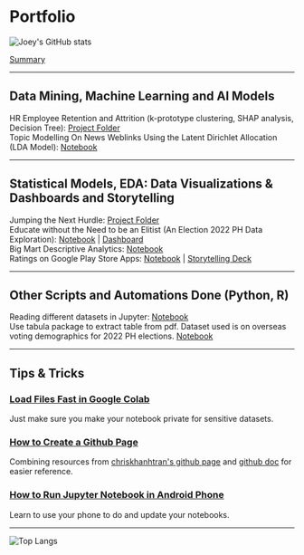 # Portfolio
![Joey's GitHub stats](https://github-readme-stats.vercel.app/api?username=joeytuason83&show_icons=true)

[Summary](https://github.com/joeytuason83)

---

## Data Mining, Machine Learning and AI Models

HR Employee Retention and Attrition (k-prototype clustering, SHAP analysis, Decision Tree): [Project Folder](https://github.com/joeytuason83/joeytuason83.github.io/tree/main/Machine%20Learning/BIA_HR%20Analytics) <br>
Topic Modelling On News Weblinks Using the Latent Dirichlet Allocation (LDA Model): [Notebook](https://github.com/joeytuason83/joeytuason.github.io/blob/0787bcb38665ace91dae958de081eb568b8b2338/Machine%20Learning/LDA%20Topic%20Modelling%20on%20News%20Pages_FINAL.ipynb)

---

## Statistical Models, EDA: Data Visualizations & Dashboards and Storytelling
Jumping the Next Hurdle: [Project Folder](https://github.com/joeytuason83/joeytuason83.github.io/tree/main/Data%20Visualization/WDI_PH%20Project) <br>
Educate without the Need to be an Elitist (An Election 2022 PH Data Exploration): [Notebook](https://github.com/joeytuason83/joeytuason.github.io/blob/0787bcb38665ace91dae958de081eb568b8b2338/Machine%20Learning/LDA%20Topic%20Modelling%20on%20News%20Pages_FINAL.ipynb) | [Dashboard](https://github.com/joeytuason83/joeytuason83.github.io/blob/b58672a992c19adef5810069314a7da6f273625f/Data%20Visualization/2022%20Elections%20Dashboard_Group%202.pbix)
<br>
Big Mart Descriptive Analytics: [Notebook](https://colab.research.google.com/drive/1hHBpY2GVa1k23Ld6mzJLcYN7yKjPh1c5?usp=sharing)
<br>
Ratings on Google Play Store Apps: [Notebook](https://github.com/joeytuason83/joeytuason83.github.io/blob/d57ef5a8beb7a6283e7cabfe7f5703040fb523f6/Data%20Visualization/Individual%20Dataset-PythonicVizes_0507.ipynb) | [Storytelling Deck](https://github.com/joeytuason83/joeytuason83.github.io/blob/4c252ed1d75becccd87ac95f2e7bd9cf69cb84b6/Data%20Visualization/Google%20Play%20Store%20Ratings_05112022.pptx)


---

## Other Scripts and Automations Done (Python, R)

Reading different datasets in Jupyter: [Notebook](https://github.com/joeytuason83/joeytuason83.github.io/blob/d57ef5a8beb7a6283e7cabfe7f5703040fb523f6/Scripts/Loading%20Datasets.ipynb)
<br>
Use tabula package to extract table from pdf. Dataset used is on overseas voting demographics for 2022 PH elections. [Notebook](https://github.com/joeytuason83/joeytuason83.github.io/blob/be03266331086d9774487bc890e885a8d693a6d7/Scripts/pdf_scrapper.ipynb)

---

## Tips & Tricks

### [Load Files Fast in Google Colab](loadfastgooglecolab.html)

Just make sure you make your notebook private for sensitive datasets.

### [How to Create a Github Page](makegithubpage.html)

Combining resources from [chriskhanhtran's github page](https://chriskhanhtran.github.io/_posts/2020-01-13-portfolio-tutorial/) and [github doc](https://docs.github.com/en/pages/getting-started-with-github-pages/creating-a-github-pages-site) for easier reference.

### [How to Run Jupyter Notebook in Android Phone](jupyterinandroid.html)

Learn to use your phone to do and update your notebooks.

---

![Top Langs](https://github-readme-stats.vercel.app/api/top-langs/?username=joeytuason83)
